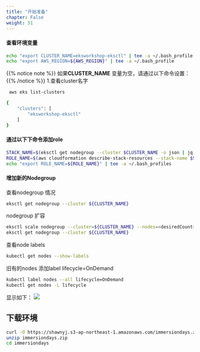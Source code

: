 ```yaml
---
title: "开始准备"
chapter: False
weight: 51
---
```

#### 查看环境变量
```bash
echo "export CLUSTER_NAME=eksworkshop-eksctl" | tee -a ~/.bash_profile
echo "export AWS_REGION=${AWS_REGION}" | tee -a ~/.bash_profile
```
{{% notice note %}}
如果**CLUSTER_NAME** 变量为空，请通过以下命令设置：
{{% /notice  %}}
1.查看cluster名字
```bash
 aws eks list-clusters
```
```bash
{
    "clusters": [
        "eksworkshop-eksctl"
    ]
}
```

#### 通过以下下命令添加role
```bash
STACK_NAME=$(eksctl get nodegroup --cluster $CLUSTER_NAME -o json | jq -r '.[].StackName')
ROLE_NAME=$(aws cloudformation describe-stack-resources --stack-name $STACK_NAME | jq -r '.StackResources[] | select(.ResourceType=="AWS::IAM::Role") | .PhysicalResourceId')
echo "export ROLE_NAME=${ROLE_NAME}" | tee -a ~/.bash_profiles
```
#### 增加新的Nodegroup
查看nodegroup 情况
```bash
eksctl get nodegroup --cluster ${CLUSTER_NAME}
```
nodegroup 扩容
```bash
eksctl scale nodegroup --cluster=${CLUSTER_NAME} --nodes=<desiredCount> --name=nodegroup [ --nodes-min=<minSize> ] [ --nodes-max=<maxSize> ]
eksctl get nodegroup --cluster ${CLUSTER_NAME}
```
查看node labels
```bash
kubectl get nodes --show-labels
```

旧有的nodes 添加label lifecycle=OnDemand
```bash
kubectl label nodes --all lifecycle=OnDemand
kubectl get nodes -L lifecycle
```
显示如下：
![](/images/ACKToEKS/lifecycle.png)
## 下载环境
```bash
curl -O https://shawnyj.s3-ap-northeast-1.amazonaws.com/immersiondays.zip
unzip immersiondays.zip
cd immersiondays
```